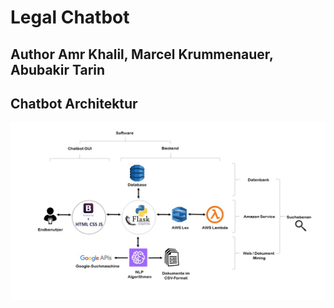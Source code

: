 # Legal Chatbot
## Author Amr Khalil, Marcel Krummenauer, Abubakir Tarin

## Chatbot Architektur

![Architektur](/app/static/img/architektur.png)
